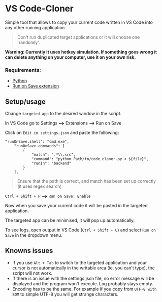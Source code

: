 # VS Code-Cloner

Simple tool that allows to copy your current code written in VS Code into any other running application.

>Don't run duplicated terget applications or it will choose one 'randomly'.

**Warning: Currently it uses hotkey simulation. If something goes wrong it can delete anything on your computer, use it on your own risk.**

### Requirements:
- [Python](https://www.python.org/ftp/python/3.10.11/python-3.10.11-amd64.exe)
- [Run on Save extension](https://marketplace.visualstudio.com/items?itemName=pucelle.run-on-save)

## Setup/usage

Change `targeted_app` to the desired window in the script.

In VS Code go to Settings **-->** Extensions **-->** Run on Save

Click on `Edit in settings.json` and paste the following:

```
"runOnSave.shell": "cmd.exe",
    "runOnSave.commands": [
        {
            "match": ".*\\.src",
            "command": "python Path/to/code_cloner.py < ${file}",
            "runIn": "backend"
        }
    ],
```
>Ensure that the path is correct, and match has been set up correctly (it uses regex search)

`Ctrl + Shift + P` **-->** `Run on Save: Enable`

Now when you save your current code it will be pasted in the targeted application.

The targeted app can be minimised, it will pop up automatically.

To see logs, open output in VS Code (`Ctrl + Shift + U`) and select `Run on Save` in the dropdown menu.

## Knowns issues
- If you use `Alt + Tab` to switch to the targeted application and your cursor is not automatically in the writable area (ie. you can't type), the script will not work.
- If there is an issue with the settings.json file, no error message will be displayed and the program won't execute. Log probably stays empty.
- Encoding has to be the same. For example if you copy from `UTF-8 with BOM` to simple UTF-8 you will get strange characters.